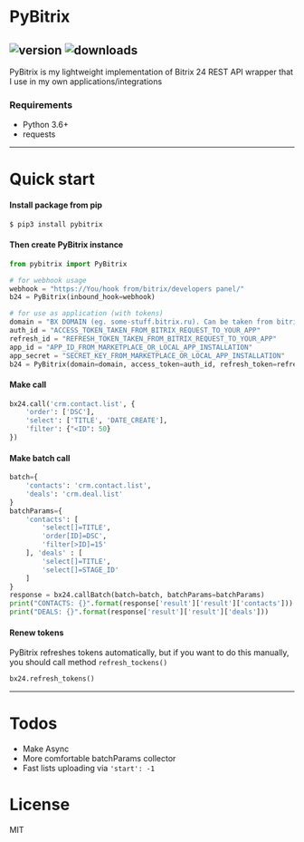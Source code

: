 # PyBitrix
![version](https://img.shields.io/pypi/v/pybitrix?color=%237c4dff&style=for-the-badge)
![downloads](https://img.shields.io/pypi/dd/pybitrix?style=for-the-badge)
---
PyBitrix is my lightweight implementation of Bitrix 24 REST API wrapper that I use in my own applications/integrations
### Requirements
  - Python 3.6+
  - requests
---
# Quick start
#### Install package from pip
```sh
$ pip3 install pybitrix
```
#### Then create PyBitrix instance
```python
from pybitrix import PyBitrix

# for webhook usage
webhook = "https://You/hook from/bitrix/developers panel/"
b24 = PyBitrix(inbound_hook=webhook)

# for use as application (with tokens)
domain = "BX DOMAIN (eg. some-stuff.bitrix.ru). Can be taken from bitrix request to your app"
auth_id = "ACCESS_TOKEN_TAKEN_FROM_BITRIX_REQUEST_TO_YOUR_APP"
refresh_id = "REFRESH_TOKEN_TAKEN_FROM_BITRIX_REQUEST_TO_YOUR_APP"
app_id = "APP_ID_FROM_MARKETPLACE_OR_LOCAL_APP_INSTALLATION"
app_secret = "SECRET_KEY_FROM_MARKETPLACE_OR_LOCAL_APP_INSTALLATION"
b24 = PyBitrix(domain=domain, access_token=auth_id, refresh_token=refresh_id, app_id=app_id, app_secret=app_secret)
```
#### Make call
```python
bx24.call('crm.contact.list', {
    'order': ['DSC'],
    'select': ['TITLE', 'DATE_CREATE'],
    'filter': {"<ID": 50}
})
```

#### Make batch call
```python
batch={
    'contacts': 'crm.contact.list', 
    'deals': 'crm.deal.list'
}
batchParams={
    'contacts': [
        'select[]=TITLE', 
        'order[ID]=DSC', 
        'filter[>ID]=15'
    ], 'deals' : [
        'select[]=TITLE',
        'select[]=STAGE_ID'
    ]
}
response = bx24.callBatch(batch=batch, batchParams=batchParams)
print("CONTACTS: {}".format(response['result']['result']['contacts']))
print("DEALS: {}".format(response['result']['result']['deals']))
```
#### Renew tokens
PyBitrix refreshes tokens automatically, but if you want to do this manually, you should call method ```refresh_tockens()```
```python
bx24.refresh_tokens()
```

---
# Todos
 - Make Async
 - More comfortable batchParams collector
 - Fast lists uploading via ```'start': -1```
# License
MIT
